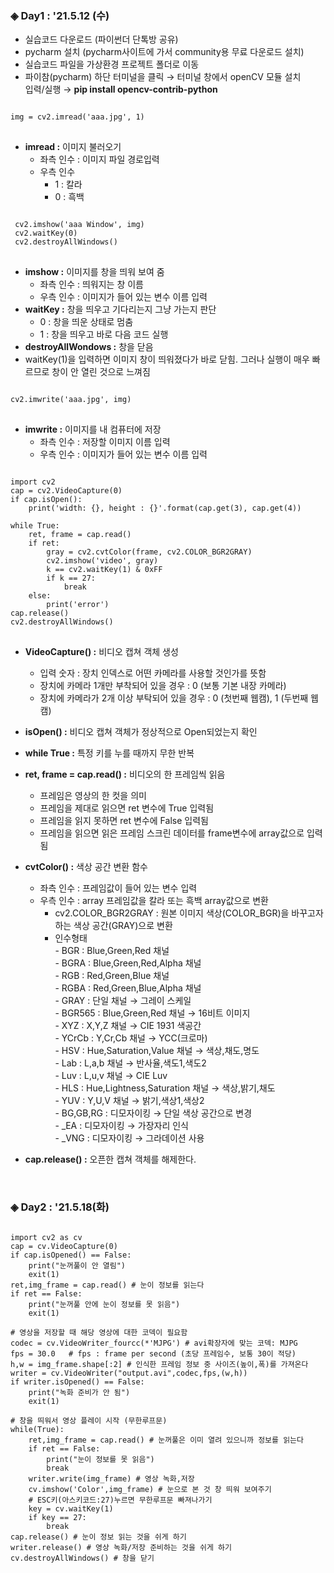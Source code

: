 ### ◈ Day1 : '21.5.12 (수)

* 실습코드 다운로드 (파이썬더 단톡방 공유) <br>
* pycharm 설치 (pycharm사이트에 가서 community용 무료 다운로드 설치) <br>
* 실습코드 파일을 가상환경 프로젝트 폴더로 이동 <br>
* 파이참(pycharm) 하단 터미널을 클릭 → 터미널 창에서 openCV 모듈 설치 <br>
     입력/실행 → <b>pip install opencv-contrib-python</b> <br>

<pre>
<code>
img = cv2.imread('aaa.jpg', 1)
</code>
</pre>

* <b>imread :</b> 이미지 불러오기 <br>
     - 좌측 인수 : 이미지 파일 경로입력 <br>
     - 우측 인수 <br>
        - 1 : 칼라 <br>
        - 0 : 흑백 <br>

<pre>
<code>
 cv2.imshow('aaa Window', img)
 cv2.waitKey(0)
 cv2.destroyAllWindows()
</code>
</pre>

* <b>imshow :</b> 이미지를 창을 띄워 보여 줌 <br>
     - 좌측 인수 : 띄워지는 창 이름 <br>
     - 우측 인수 : 이미지가 들어 있는 변수 이름 입력 <br>
* <b>waitKey :</b> 창을 띄우고 기다리는지 그냥 가는지 판단 <br>
     - 0 : 창을 띄운 상태로 멈춤 <br>
     - 1 : 창을 띄우고 바로 다음 코드 실행 <br>
* <b>destroyAllWondows :</b> 창을 닫음 <br>
* waitKey(1)을 입력하면 이미지 창이 띄워졌다가 바로 닫힘. 그러나 실행이 매우 빠르므로 창이 안 열린 것으로 느껴짐<br>
<pre>
<code>
cv2.imwrite('aaa.jpg', img)
</code>
</pre>

* <b>imwrite :</b> 이미지를 내 컴퓨터에 저장
     - 좌측 인수 : 저장할 이미지 이름 입력
     - 우측 인수 : 이미지가 들어 있는 변수 이름 입력

<pre>
<code>
import cv2
cap = cv2.VideoCapture(0)
if cap.isOpen():
	print('width: {}, height : {}'.format(cap.get(3), cap.get(4))

while True:
	ret, frame = cap.read()
	if ret:
		gray = cv2.cvtColor(frame, cv2.COLOR_BGR2GRAY)
		cv2.imshow('video', gray)
		k == cv2.waitKey(1) & 0xFF
		if k == 27:
			break
	else:
		print('error')
cap.release()
cv2.destroyAllWindows()
</code>
</pre>

* <b>VideoCapture() :</b> 비디오 캡쳐 객체 생성 <br>
     - 입력 숫자 : 장치 인덱스로 어떤 카메라를 사용할 것인가를 뜻함 <br> 
     - 장치에 카메라 1개만 부착되어 있을 경우 : 0 (보통 기본 내장 카메라) <br>
     - 장치에 카메라가 2개 이상 부탁되어 있을 경우 : 0 (첫번째 웹캠), 1 (두번째 웹캠) <br>
* <b>isOpen() :</b> 비디오 캡쳐 객체가 정상적으로 Open되었는지 확인
* <b>while True   :</b> 특정 키를 누를 때까지 무한 반복
* <b>ret, frame = cap.read() :</b> 비디오의 한 프레임씩 읽음
     - 프레임은 영상의 한 컷을 의미 <br>
     - 프레임을 제대로 읽으면 ret 변수에 True 입력됨 <br>
     - 프레임을 읽지 못하면 ret 변수에 False 입력됨 <br>
     - 프레임을 읽으면 읽은 프레임 스크린 데이터를 frame변수에 array값으로 입력됨 <br>
* <b>cvtColor() :</b> 색상 공간 변환 함수
     - 좌측 인수 : 프레임값이 들어 있는 변수 입력
     - 우측 인수 : array 프레임값을 칼라 또는 흑백 array값으로 변환
        - cv2.COLOR_BGR2GRAY : 원본 이미지 색상(COLOR_BGR)을 바꾸고자 하는 색상 공간(GRAY)으로 변환 <br>
        - 인수형태 <br>
              - BGR    : Blue,Green,Red 채널 <br>
              - BGRA   : Blue,Green,Red,Alpha 채널 <br>
              - RGB    : Red,Green,Blue 채널 <br>
              - RGBA   : Red,Green,Blue,Alpha 채널 <br>
              - GRAY   : 단일 채널 → 그레이 스케일 <br>
              - BGR565 : Blue,Green,Red 채널 → 16비트 이미지 <br>
              - XYZ    : X,Y,Z 채널 → CIE 1931 색공간 <br>
              - YCrCb  : Y,Cr,Cb 채널 → YCC(크로마) <br>
              - HSV    : Hue,Saturation,Value 채널 → 색상,채도,명도 <br>
              - Lab    : L,a,b 채널 → 반사율,색도1,색도2 <br>
              - Luv    : L,u,v 채널 → CIE Luv <br>
              - HLS    : Hue,Lightness,Saturation 채널 → 색상,밝기,채도 <br>
              - YUV    : Y,U,V 채널 → 밝기,색상1,색상2 <br>
              - BG,GB,RG : 디모자이킹 → 단일 색상 공간으로 변경 <br>
              - _EA    : 디모자이킹 → 가장자리 인식 <br>
              - _VNG   : 디모자이킹 → 그라데이션 사용 <br>

* <b>cap.release()  :</b> 오픈한 캡쳐 객체를 해제한다.
<br>


### ◈ Day2 : '21.5.18(화)

<pre>
<code>
import cv2 as cv
cap = cv.VideoCapture(0)
if cap.isOpened() == False:
    print("눈꺼풀이 안 열림")
    exit(1)
ret,img_frame = cap.read() # 눈이 정보를 읽는다
if ret == False:
    print("눈꺼풀 안에 눈이 정보를 못 읽음")
    exit(1)

# 영상을 저장할 때 해당 영상에 대한 코덱이 필요함
codec = cv.VideoWriter_fourcc(*'MJPG') # avi확장자에 맞는 코덱: MJPG
fps = 30.0   # fps : frame per second (초당 프레임수, 보통 30이 적당)
h,w = img_frame.shape[:2] # 인식한 프레임 정보 중 사이즈(높이,폭)를 가져온다
writer = cv.VideoWriter("output.avi",codec,fps,(w,h))
if writer.isOpened() == False: 
    print("녹화 준비가 안 됨")
    exit(1)

# 창을 띄워서 영상 플레이 시작 (무한루프문)
while(True):
    ret,img_frame = cap.read() # 눈꺼풀은 이미 열려 있으니까 정보를 읽는다
    if ret == False:
        print("눈이 정보를 못 읽음")
        break
    writer.write(img_frame) # 영상 녹화,저장
    cv.imshow('Color',img_frame) # 눈으로 본 것 창 띄워 보여주기
    # ESC키(아스키코드:27)누르면 무한루프문 빠져나가기
    key = cv.waitKey(1)
    if key == 27:
        break
cap.release() # 눈이 정보 읽는 것을 쉬게 하기
writer.release() # 영상 녹화/저장 준비하는 것을 쉬게 하기
cv.destroyAllWindows() # 창을 닫기

</code>
</pre>

